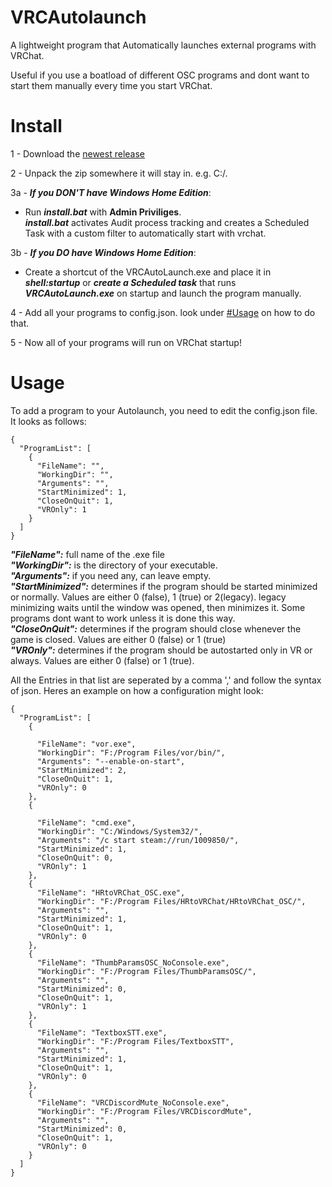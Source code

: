 # VRCAutolaunch

A lightweight program that Automatically launches external programs with VRChat.

Useful if you use a boatload of different OSC programs and dont want to start them manually every time you start VRChat.

# Install
1 - Download the [newest release](https://github.com/I5UCC/VRCAutolaunch/releases/latest)<br>

2 - Unpack the zip somewhere it will stay in. e.g. C:/.<br>

3a - ***If you DON'T have Windows Home Edition***:<br>
- Run ***install.bat*** with **Admin Priviliges**.<br>
***install.bat*** activates Audit process tracking and creates a Scheduled Task with a custom filter to automatically start with vrchat.<br>

3b - ***If you DO have Windows Home Edition***:<br>
- Create a shortcut of the VRCAutoLaunch.exe and place it in ***shell:startup*** or ***create a Scheduled task*** that runs ***VRCAutoLaunch.exe*** on startup and launch the program manually.<br>

4 -  Add all your programs to config.json. look under [#Usage](https://github.com/I5UCC/VRCAutoLaunch#usage) on how to do that.<br>

5 -  Now all of your programs will run on VRChat startup!<br>

# Usage
To add a program to your Autolaunch, you need to edit the config.json file. <br>
It looks as follows: 
```
{
  "ProgramList": [
    {
      "FileName": "",
      "WorkingDir": "",
      "Arguments": "",
      "StartMinimized": 1,
      "CloseOnQuit": 1,
      "VROnly": 1
    }
  ]
}
```

***"FileName":*** full name of the .exe file <br>
***"WorkingDir":*** is the directory of your executable. <br>
***"Arguments":*** if you need any, can leave empty. <br>
***"StartMinimized":*** determines if the program should be started minimized or normally. Values are either 0 (false), 1 (true) or 2(legacy). legacy minimizing waits until the window was opened, then minimizes it. Some programs dont want to work unless it is done this way.<br>
***"CloseOnQuit":*** determines if the program should close whenever the game is closed. Values are either 0 (false) or 1 (true) <br>
***"VROnly":*** determines if the program should be autostarted only in VR or always. Values are either 0 (false) or 1 (true).

All the Entries in that list are seperated by a comma ',' and follow the syntax of json. Heres an example on how a configuration might look:

```
{
  "ProgramList": [
    {
      
      "FileName": "vor.exe",
      "WorkingDir": "F:/Program Files/vor/bin/",
      "Arguments": "--enable-on-start",
      "StartMinimized": 2,
      "CloseOnQuit": 1,
      "VROnly": 0
    },
    {
      
      "FileName": "cmd.exe",
      "WorkingDir": "C:/Windows/System32/",
      "Arguments": "/c start steam://run/1009850/",
      "StartMinimized": 1,
      "CloseOnQuit": 0,
      "VROnly": 1
    },
    {
      "FileName": "HRtoVRChat_OSC.exe",
      "WorkingDir": "F:/Program Files/HRtoVRChat/HRtoVRChat_OSC/",
      "Arguments": "",
      "StartMinimized": 1,
      "CloseOnQuit": 1,
      "VROnly": 0
    },
    {
      "FileName": "ThumbParamsOSC_NoConsole.exe",
      "WorkingDir": "F:/Program Files/ThumbParamsOSC/",
      "Arguments": "",
      "StartMinimized": 0,
      "CloseOnQuit": 1,
      "VROnly": 1
    },
    {
      "FileName": "TextboxSTT.exe",
      "WorkingDir": "F:/Program Files/TextboxSTT",
      "Arguments": "",
      "StartMinimized": 1,
      "CloseOnQuit": 1,
      "VROnly": 0
    },
    {
      "FileName": "VRCDiscordMute_NoConsole.exe",
      "WorkingDir": "F:/Program Files/VRCDiscordMute",
      "Arguments": "",
      "StartMinimized": 0,
      "CloseOnQuit": 1,
      "VROnly": 0
    }
  ]
}
```
